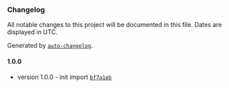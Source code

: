 ### Changelog

All notable changes to this project will be documented in this file. Dates are displayed in UTC.

Generated by [`auto-changelog`](https://github.com/CookPete/auto-changelog).

#### 1.0.0

- version 1.0.0 - init import [`bf7a1eb`](https://github.com/NovaGaia/react-ecoindexbadge/commit/bf7a1eb09e547114bcb15bee9f83325679137291)
